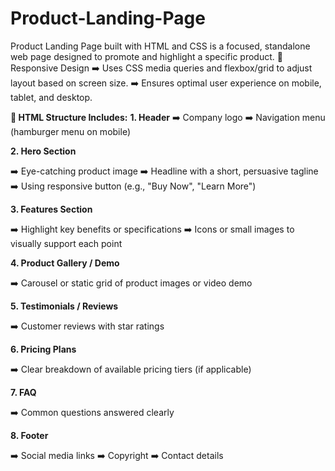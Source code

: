 # Product-Landing-Page
Product Landing Page built with HTML and CSS is a focused, standalone web page designed to promote and highlight a specific product. 
📱 Responsive Design
➡️ Uses CSS media queries and flexbox/grid to adjust layout based on screen size.
➡️ Ensures optimal user experience on mobile, tablet, and desktop.

**🧩 HTML Structure Includes:**
**1. Header**
   ➡️ Company logo
   ➡️ Navigation menu (hamburger menu on mobile)

**2. Hero Section**

   ➡️ Eye-catching product image
   ➡️ Headline with a short, persuasive tagline
   ➡️ Using responsive button (e.g., "Buy Now", "Learn More")

**3. Features Section**

   ➡️ Highlight key benefits or specifications
   ➡️ Icons or small images to visually support each point

**4. Product Gallery / Demo**

   ➡️ Carousel or static grid of product images or video demo

**5. Testimonials / Reviews**

   ➡️ Customer reviews with star ratings

**6. Pricing Plans**

   ➡️ Clear breakdown of available pricing tiers (if applicable)

**7. FAQ**

   ➡️ Common questions answered clearly

**8. Footer**

   ➡️ Social media links
   ➡️ Copyright
   ➡️ Contact details 
